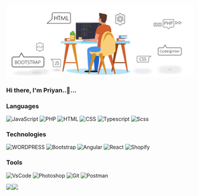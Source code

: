 <!--### Hi there, I'm Priyan👋

**priyan1995** is a ✨ _special_ ✨ repository because its `README.md` (this file) appears on your GitHub profile.

Here are some ideas to get you started:

- 🔭 I’m currently working on ...
- 🌱 I’m currently learning ...
- 👯 I’m looking to collaborate on ...
- 🤔 I’m looking for help with ...
- 💬 Ask me about ...
- 📫 How to reach me: ...
- 😄 Pronouns: ...
- ⚡ Fun fact: ...

![Priyan's github stats](https://github-readme-stats.vercel.app/api?username=priyan1995&show_icons=true&hide_border=true)
-->



[![](https://raw.githubusercontent.com/priyan1995/priyan1995/master/readme-image.gif)](https://www.priyan1995.com/)<!-- If you want the template for my gif, email me! -->

### Hi there, I'm Priyan..👋...

### Languages

![JavaScript](https://img.shields.io/badge/-Javascript-green)
![PHP](https://img.shields.io/badge/-php-orange)
![HTML](https://img.shields.io/badge/-Html-red)
![CSS](https://img.shields.io/badge/-Css-blue)
![Typescript](https://img.shields.io/badge/-Typescript-blueviolot)
![Scss](https://img.shields.io/badge/-Scss-pink)



### Technologies

![WORDPRESS](https://img.shields.io/badge/-Wordpress-lightgrey)
![Bootstrap](https://img.shields.io/badge/-Bootstrap-important)
![Angular](https://img.shields.io/badge/-Angular-critical)
![React](https://img.shields.io/badge/-React-blue)
![Shopify](https://img.shields.io/badge/-shopify-success)

### Tools

![VsCode](https://img.shields.io/badge/-vsCode-blue)
![Photoshop](https://img.shields.io/badge/-Photoshop-informational)
![Git](https://img.shields.io/badge/-Git-gray)
![Postman](https://img.shields.io/badge/-postman-yellow)




<!-- ### Websites Developed

[![](https://img.shields.io/badge/-🧬%20My%20Website-000)](https://github.com/priyan1995/v2)
[![](https://img.shields.io/badge/-🦠%20COVID‑19%20Dashboard-000)](https://github.com/priyan1995/COVID-19-Dashboard)
[![](https://img.shields.io/badge/-📝%20Summarizer-000)](https://github.com/priyan1995/Summarizer)
[![](https://img.shields.io/badge/-🔬%20Overwatch-000)](https://github.com/priyan1995/overwatch)
[![](https://img.shields.io/badge/-🛰%20KubeSat-000)](https://github.com/priyan1995/kubesat)
[![](https://img.shields.io/badge/-🔊%20Voice%20Poker-000)](https://github.com/priyan1995/Poker)
[![](https://img.shields.io/badge/-🗺%20PokémonGo%20Map-000)](https://github.com/priyan1995/PokemonGo-Map) -->


<a href="https://www.priyan1995.com/"><img height="137px" src="https://github-readme-stats.vercel.app/api?username=priyan1995&hide_title=true&hide_border=true&show_icons=true&include_all_commits=true&count_private=true&line_height=21&text_color=000&icon_color=000&bg_color=0,ea6161,ffc64d,fffc4d,52fa5a&theme=graywhite" /><!-- wi*quL3fcV --><img height="137px" src="https://github-readme-stats.vercel.app/api/top-langs/?username=priyan1995&hide=html&hide_title=true&hide_border=true&layout=compact&langs_count=6&exclude_repo=comp426,Redventures-Movie-Quotes&text_color=000&icon_color=fff&bg_color=0,52fa5a,4dfcff,c64dff&theme=graywhite" /></a>



